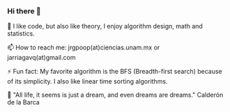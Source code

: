 ### Hi there 👋

🔭 I like code, but also like theory, I enjoy algorithm design, math and statistics.

📫 How to reach me: jrgpoop(at)ciencias.unam.mx or jarriagavq(at)gmail.com

⚡ Fun fact: My favorite algorithm is the BFS (Breadth-first search) because of its simplicity. I also like linear time sorting algorithms.

💬 "All life, it seems is just a dream, and even dreams are dreams."  Calderón de la Barca


<!--
**arriagajorge/arriagajorge** is a ✨ _special_ ✨ repository because its `README.md` (this file) appears on your GitHub profile.

Here are some ideas to get you started:

- 🔭 I’m currently working on ...
- 🌱 I’m currently learning ...
- 👯 I’m looking to collaborate on ...
- 🤔 I’m looking for help with ...
- 💬 Ask me about ...
- 📫 How to reach me: ...
- 😄 Pronouns: ...
- ⚡ Fun fact: ...
-->
